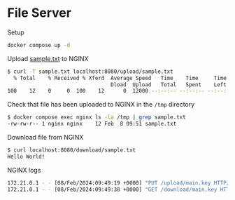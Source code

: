 # File Server

Setup
```bash
docker compose up -d
```

Upload [sample.txt](./sample.txt) to NGINX
```bash
$ curl -T sample.txt localhost:8080/upload/sample.txt
  % Total    % Received % Xferd  Average Speed   Time    Time     Time  Current
                                 Dload  Upload   Total   Spent    Left  Speed
100    12    0     0  100    12      0  12000 --:--:-- --:--:-- --:--:-- 12000
```

Check that file has been uploaded to NGINX in the `/tmp` directory
```bash
$ docker compose exec nginx ls -la /tmp | grep sample.txt
-rw-rw-r-- 1 nginx nginx    12 Feb  8 09:51 sample.txt
```

Download file from NGINX
```bash
$ curl localhost:8080/download/sample.txt
Hello World!
```

NGINX logs
```bash
172.21.0.1 - - [08/Feb/2024:09:49:19 +0000] "PUT /upload/main.key HTTP/1.1" 201 25 "-" "curl/7.68.0"
172.21.0.1 - - [08/Feb/2024:09:49:38 +0000] "GET /download/main.key HTTP/1.1" 200 70737 "-" "curl/7.68.0"
```
